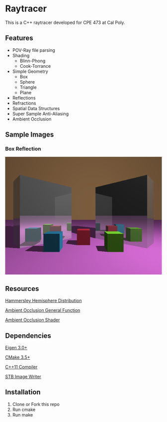 # Raytracer
This is a C++ raytracer developed for CPE 473 at Cal Poly.

## Features
* POV-Ray file parsing
* Shading
	* Blinn-Phong
	* Cook-Torrance
* Simple Geometry
	* Box
	* Sphere
	* Triangle
	* Plane
* Reflections
* Refractions
* Spatial Data Structures
* Super Sample Anti-Aliasing
* Ambient Occlusion

## Sample Images
### Box Reflection

![Image of BunnyAO](/images/box_reflect.png)

## Resources
[Hammersley Hemisphere Distribution](http://holger.dammertz.org/stuff/notes_HammersleyOnHemisphere.html#subsec-pointquality)

[Ambient Occlusion General Function](http://joomla.renderwiki.com/joomla/index.php?option=com_content&view=article&id=140&Itemid=157)

[Ambient Occlusion Shader](http://john-chapman-graphics.blogspot.com/2013/01/ssao-tutorial.html)

## Dependencies
[Eigen 3.0+](http://eigen.tuxfamily.org/index.php?title=Main_Page)

[CMake 3.5+](https://cmake.org)

[C++11 Compiler](https://en.wikipedia.org/wiki/List_of_compilers#C.2B.2B_compilers)

[STB Image Writer](https://github.com/nothings/stb/blob/master/stb_image.h)

## Installation
1. Clone or Fork this repo
2. Run cmake
3. Run make